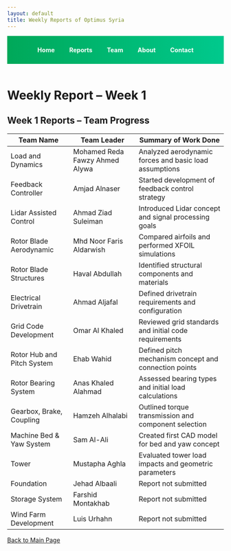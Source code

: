 ```yaml
---
layout: default
title: Weekly Reports of Optimus Syria
---
```


<!-- Top Navigation -->
<div style="text-align:center; background:linear-gradient(90deg, #00a859, #00c98d); padding:10px;">

  <a href="index.html" style="color:white; margin:0 15px; font-weight:bold; text-decoration:none;">Home</a>
  <a href="week1.html" style="color:white; margin:0 15px; font-weight:bold; text-decoration:none;">Reports</a>
  <a href="team.html" style="color:white; margin:0 15px; font-weight:bold; text-decoration:none;">Team</a>
  <a href="about.html" style="color:white; margin:0 15px; font-weight:bold; text-decoration:none;">About</a>
  <a href="contact.html" style="color:white; margin:0 15px; font-weight:bold; text-decoration:none;">Contact</a>
</div>

<br>

<link rel="stylesheet" href="assets/style.css">

# Weekly Report – Week 1

## Week 1 Reports – Team Progress

| Team Name                    | Team Leader                        | Summary of Work Done |
|-----------------------------|-------------------------------------|------------------------|
| Load and Dynamics           | Mohamed Reda Fawzy Ahmed Alywa     | Analyzed aerodynamic forces and basic load assumptions |
| Feedback Controller         | Amjad Alnaser                      | Started development of feedback control strategy |
| Lidar Assisted Control      | Ahmad Ziad Suleiman                | Introduced Lidar concept and signal processing goals |
| Rotor Blade Aerodynamic     | Mhd Noor Faris Aldarwish           | Compared airfoils and performed XFOIL simulations |
| Rotor Blade Structures      | Haval Abdullah                     | Identified structural components and materials |
| Electrical Drivetrain       | Ahmad Aljafal                      | Defined drivetrain requirements and configuration |
| Grid Code Development       | Omar Al Khaled                     | Reviewed grid standards and initial code requirements |
| Rotor Hub and Pitch System  | Ehab Wahid                         | Defined pitch mechanism concept and connection points |
| Rotor Bearing System        | Anas Khaled Alahmad                | Assessed bearing types and initial load calculations |
| Gearbox, Brake, Coupling    | Hamzeh Alhalabi                    | Outlined torque transmission and component selection |
| Machine Bed & Yaw System    | Sam Al-Ali                         | Created first CAD model for bed and yaw concept |
| Tower                       | Mustapha Aghla                     | Evaluated tower load impacts and geometric parameters |
| Foundation                  | Jehad Albaali                      | Report not submitted |
| Storage System              | Farshid Montakhab                  | Report not submitted |
| Wind Farm Development       | Luis Urhahn                        | Report not submitted |


[Back to Main Page](index.md)

<style>
footer { display: none; }
</style>

